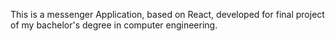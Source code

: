 This is a messenger Application, based on React, developed for final project of my bachelor's degree in computer engineering.
